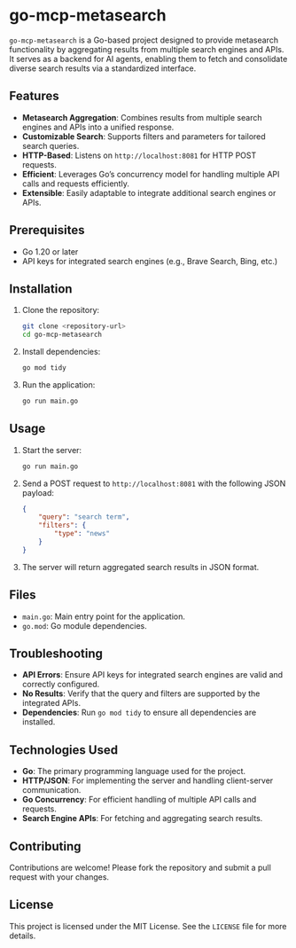 # go-mcp-metasearch

`go-mcp-metasearch` is a Go-based project designed to provide metasearch functionality by aggregating results from multiple search engines and APIs. It serves as a backend for AI agents, enabling them to fetch and consolidate diverse search results via a standardized interface.

## Features
- **Metasearch Aggregation**: Combines results from multiple search engines and APIs into a unified response.
- **Customizable Search**: Supports filters and parameters for tailored search queries.
- **HTTP-Based**: Listens on `http://localhost:8081` for HTTP POST requests.
- **Efficient**: Leverages Go’s concurrency model for handling multiple API calls and requests efficiently.
- **Extensible**: Easily adaptable to integrate additional search engines or APIs.

## Prerequisites
- Go 1.20 or later
- API keys for integrated search engines (e.g., Brave Search, Bing, etc.)

## Installation
1. Clone the repository:
   ```bash
   git clone <repository-url>
   cd go-mcp-metasearch
   ```
2. Install dependencies:
   ```bash
   go mod tidy
   ```
3. Run the application:
   ```bash
   go run main.go
   ```

## Usage
1. Start the server:
   ```bash
   go run main.go
   ```
2. Send a POST request to `http://localhost:8081` with the following JSON payload:
   ```json
   {
       "query": "search term",
       "filters": {
           "type": "news"
       }
   }
   ```
3. The server will return aggregated search results in JSON format.

## Files
- `main.go`: Main entry point for the application.
- `go.mod`: Go module dependencies.

## Troubleshooting
- **API Errors**: Ensure API keys for integrated search engines are valid and correctly configured.
- **No Results**: Verify that the query and filters are supported by the integrated APIs.
- **Dependencies**: Run `go mod tidy` to ensure all dependencies are installed.

## Technologies Used
- **Go**: The primary programming language used for the project.
- **HTTP/JSON**: For implementing the server and handling client-server communication.
- **Go Concurrency**: For efficient handling of multiple API calls and requests.
- **Search Engine APIs**: For fetching and aggregating search results.

## Contributing
Contributions are welcome! Please fork the repository and submit a pull request with your changes.

## License
This project is licensed under the MIT License. See the `LICENSE` file for more details.
